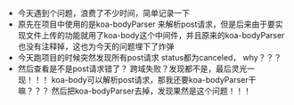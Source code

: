 - 今天遇到个问题，浪费了不少时间，简单记录一下
- 原先在项目中使用的是koa-bodyParser 来解析post请求，但是后来由于要实现文件上传的功能就用了koa-body这个中间件，并且原来的koa-bodyParser也没有注释掉，这也为今天的问题埋下了炸弹
- 今天跑项目的时候突然发现所有post请求 status都为canceled， why？？？
- 然后查看是不是post请求错了？ 跨域失败？发现都不是，最后灵光一现！！！ koa-body可以解析post请求，那我还要koa-bodyParser干嘛？？？   然后把koa-bodyParser去掉，发现果然是这个问题！！！